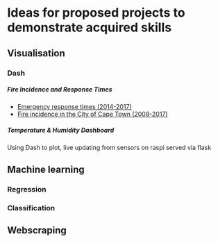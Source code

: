 # Ideas for proposed projects to  demonstrate acquired skills

## Visualisation
### Dash
##### Fire Incidence and Response Times
- [Emergency response times (2014-2017)](http://web1.capetown.gov.za/web1/opendataportal/DatasetDetail?DatasetName=Emergency%20response%20times)
- [Fire incidence in the City of Cape Town (2009-2017)](http://web1.capetown.gov.za/web1/opendataportal/DatasetDetail?DatasetName=Fire%20incidence)

##### Temperature & Humidity Dashboard
Using Dash to plot, live updating from sensors on raspi served via flask
## Machine learning
### Regression
### Classification

## Webscraping
